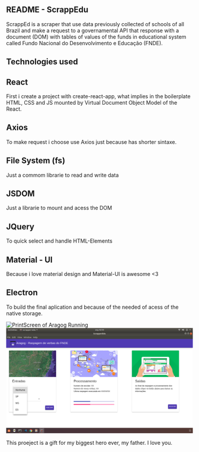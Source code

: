 
## README - ScrappEdu

ScrappEd is a scraper that use data previously collected of schools of all Brazil and make a request to
a governamental API that response with a document (DOM) with tables of values of the funds in educational system called Fundo Nacional do Desenvolvimento e Educação (FNDE).

## Technologies used

## React

First i create a project with create-react-app, what implies in the boilerplate HTML, CSS and JS
mounted by Virtual Document Object Model of the React.

## Axios

To make request i choose use Axios just because has shorter sintaxe.

## File System (fs)

Just a commom librarie to read and write data

## JSDOM

Just a librarie to mount and acess the DOM

## JQuery

To quick select and handle HTML-Elements

## Material - UI

Because i love material design and Material-UI is awesome <3

## Electron

To build the final aplication and because of the needed of acess of the native storage.

![PrintScreen of Aragog Running](https://raw.githubusercontent.com/lguibr/openAragog/master/ss.png)
![PrintScreen of UI](https://raw.githubusercontent.com/lguibr/Scrappedu/src/Screenshot%20from%202018-07-23%2002-35-13.png)


This proeject is a gift for my biggest hero ever, my father. I love you.


